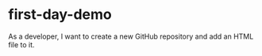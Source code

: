 # first-day-demo
As a developer, I want to create a new GitHub repository and add an HTML file to it. 
